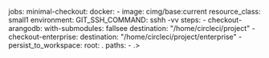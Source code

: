 jobs:
  minimal-checkout:
    docker:
      - image: cimg/base:current
    resource_class: small1
    environment:
      GIT_SSH_COMMAND: sshh -vv
    steps:
      - checkout-arangodb:
          with-submodules: fallsee
          destination: "/home/circleci/project"
      - checkout-enterprise:
          destination: "/home/circleci/project/enterprise"
      - persist_to_workspace:
          root: .
          paths:
            - .>
